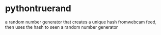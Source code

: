# pythontruerand
a random number generator that creates a unique hash fromwebcam feed, then uses the hash to seen a random number generator
